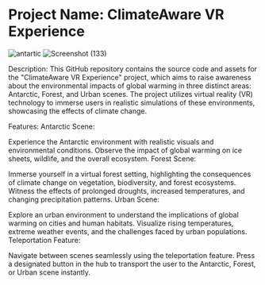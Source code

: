 # Project Name: ClimateAware VR Experience

![antartic](https://github.com/Rezvision/Groupwork/assets/147525543/65c13360-b505-442a-80e7-81738fdf9df5)
![Screenshot (133)](https://github.com/Rezvision/Groupwork/assets/147525543/3bfc1662-2ece-475a-818e-eef36cf82867)

Description:
This GitHub repository contains the source code and assets for the "ClimateAware VR Experience" project, which aims to raise awareness about the environmental impacts of global warming in three distinct areas: Antarctic, Forest, and Urban scenes. The project utilizes virtual reality (VR) technology to immerse users in realistic simulations of these environments, showcasing the effects of climate change.

Features:
Antarctic Scene:

Experience the Antarctic environment with realistic visuals and environmental conditions.
Observe the impact of global warming on ice sheets, wildlife, and the overall ecosystem.
Forest Scene:

Immerse yourself in a virtual forest setting, highlighting the consequences of climate change on vegetation, biodiversity, and forest ecosystems.
Witness the effects of prolonged droughts, increased temperatures, and changing precipitation patterns.
Urban Scene:

Explore an urban environment to understand the implications of global warming on cities and human habitats.
Visualize rising temperatures, extreme weather events, and the challenges faced by urban populations.
Teleportation Feature:

Navigate between scenes seamlessly using the teleportation feature.
Press a designated button in the hub to transport the user to the Antarctic, Forest, or Urban scene instantly.
